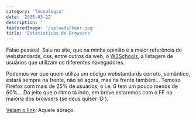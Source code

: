 ```yaml
---
category: 'Tecnologia'
date: '2006-03-22'
description: ''
featuredImage: '/uploads/beer.jpg'
title: 'Estatísticas de Browsers'
---
```


Falae pessoal. Saiu no site, que na minha opinião é a maior referência de webstandards, css, entre outros da web, o [W3Schools](http://www.w3schools.com/), a listagem de usuários que utilizam os diferentes navegadores.

Podemos ver que quem utiliza um código webstandards correto, semântico, estará sempre na frente, não só agora, mas na frente também... Temoso Firefox com mais de 25% de usuários, o i.e. 6 tem um pouco menos de 60%... Do jeito que o ritmo tá indo, em breve estaremos com o FF na maioria dos browsers (se deus quiser :D ).

[Vejam o link](http://www.w3schools.com/browsers/browsers_stats.asp). Aquele abraço.
